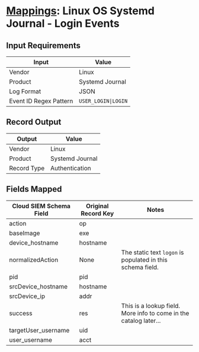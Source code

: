 # [Mappings](README.md): Linux OS Systemd Journal - Login Events

## Input Requirements

|Input|Value|
|-----|-----|
|Vendor|Linux|
|Product|Systemd Journal|
|Log Format|JSON|
|Event ID Regex Pattern|`USER_LOGIN\|LOGIN`|

## Record Output

|Output|Value|
|------|-----|
|Vendor|Linux|
|Product|Systemd Journal|
|Record Type|Authentication|

## Fields Mapped

|Cloud SIEM Schema Field|Original Record Key|Notes|
|-----------------------|-------------------|-----|
|action|op||
|baseImage|exe||
|device_hostname|hostname||
|normalizedAction|None|The static text `logon` is populated in this schema field.|
|pid|pid||
|srcDevice_hostname|hostname||
|srcDevice_ip|addr||
|success|res|This is a lookup field. More info to come in the catalog later...|
|targetUser_username|uid||
|user_username|acct||

